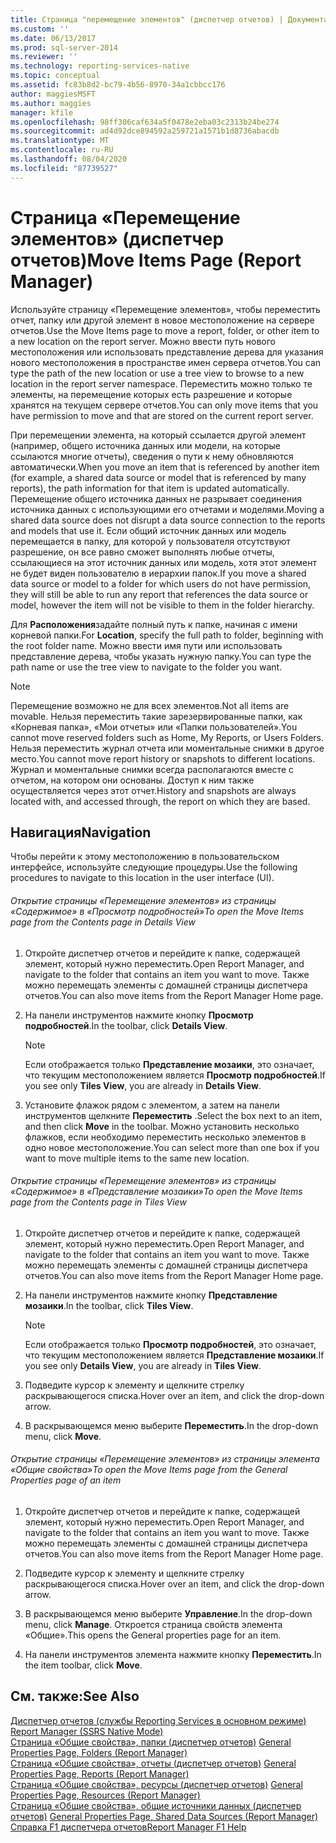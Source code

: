 ```yaml
---
title: Страница "перемещение элементов" (диспетчер отчетов) | Документация Майкрософт
ms.custom: ''
ms.date: 06/13/2017
ms.prod: sql-server-2014
ms.reviewer: ''
ms.technology: reporting-services-native
ms.topic: conceptual
ms.assetid: fc83b8d2-bc79-4b56-8970-34a1cbbcc176
author: maggiesMSFT
ms.author: maggies
manager: kfile
ms.openlocfilehash: 98ff306caf634a5f0478e2eba03c2313b24be274
ms.sourcegitcommit: ad4d92dce894592a259721a1571b1d8736abacdb
ms.translationtype: MT
ms.contentlocale: ru-RU
ms.lasthandoff: 08/04/2020
ms.locfileid: "87739527"
---
```

# <a name="move-items-page-report-manager"></a><span data-ttu-id="80bc9-102">Страница «Перемещение элементов» (диспетчер отчетов)</span><span class="sxs-lookup"><span data-stu-id="80bc9-102">Move Items Page (Report Manager)</span></span>
  <span data-ttu-id="80bc9-103">Используйте страницу «Перемещение элементов», чтобы переместить отчет, папку или другой элемент в новое местоположение на сервере отчетов.</span><span class="sxs-lookup"><span data-stu-id="80bc9-103">Use the Move Items page to move a report, folder, or other item to a new location on the report server.</span></span> <span data-ttu-id="80bc9-104">Можно ввести путь нового местоположения или использовать представление дерева для указания нового местоположения в пространстве имен сервера отчетов.</span><span class="sxs-lookup"><span data-stu-id="80bc9-104">You can type the path of the new location or use a tree view to browse to a new location in the report server namespace.</span></span> <span data-ttu-id="80bc9-105">Переместить можно только те элементы, на перемещение которых есть разрешение и которые хранятся на текущем сервере отчетов.</span><span class="sxs-lookup"><span data-stu-id="80bc9-105">You can only move items that you have permission to move and that are stored on the current report server.</span></span>  
  
 <span data-ttu-id="80bc9-106">При перемещении элемента, на который ссылается другой элемент (например, общего источника данных или модели, на которые ссылаются многие отчеты), сведения о пути к нему обновляются автоматически.</span><span class="sxs-lookup"><span data-stu-id="80bc9-106">When you move an item that is referenced by another item (for example, a shared data source or model that is referenced by many reports), the path information for that item is updated automatically.</span></span> <span data-ttu-id="80bc9-107">Перемещение общего источника данных не разрывает соединения источника данных с использующими его отчетами и моделями.</span><span class="sxs-lookup"><span data-stu-id="80bc9-107">Moving a shared data source does not disrupt a data source connection to the reports and models that use it.</span></span> <span data-ttu-id="80bc9-108">Если общий источник данных или модель перемещается в папку, для которой у пользователя отсутствуют разрешение, он все равно сможет выполнять любые отчеты, ссылающиеся на этот источник данных или модель, хотя этот элемент не будет виден пользователю в иерархии папок.</span><span class="sxs-lookup"><span data-stu-id="80bc9-108">If you move a shared data source or model to a folder for which users do not have permission, they will still be able to run any report that references the data source or model, however the item will not be visible to them in the folder hierarchy.</span></span>  
  
 <span data-ttu-id="80bc9-109">Для **Расположения**задайте полный путь к папке, начиная с имени корневой папки.</span><span class="sxs-lookup"><span data-stu-id="80bc9-109">For **Location**, specify the full path to folder, beginning with the root folder name.</span></span> <span data-ttu-id="80bc9-110">Можно ввести имя пути или использовать представление дерева, чтобы указать нужную папку.</span><span class="sxs-lookup"><span data-stu-id="80bc9-110">You can type the path name or use the tree view to navigate to the folder you want.</span></span>  
  
> [!NOTE]  
>  <span data-ttu-id="80bc9-111">Перемещение возможно не для всех элементов.</span><span class="sxs-lookup"><span data-stu-id="80bc9-111">Not all items are movable.</span></span> <span data-ttu-id="80bc9-112">Нельзя переместить такие зарезервированные папки, как «Корневая папка», «Мои отчеты» или «Папки пользователей».</span><span class="sxs-lookup"><span data-stu-id="80bc9-112">You cannot move reserved folders such as Home, My Reports, or Users Folders.</span></span> <span data-ttu-id="80bc9-113">Нельзя переместить журнал отчета или моментальные снимки в другое место.</span><span class="sxs-lookup"><span data-stu-id="80bc9-113">You cannot move report history or snapshots to different locations.</span></span> <span data-ttu-id="80bc9-114">Журнал и моментальные снимки всегда располагаются вместе с отчетом, на котором они основаны. Доступ к ним также осуществляется через этот отчет.</span><span class="sxs-lookup"><span data-stu-id="80bc9-114">History and snapshots are always located with, and accessed through, the report on which they are based.</span></span>  
  
## <a name="navigation"></a><span data-ttu-id="80bc9-115">Навигация</span><span class="sxs-lookup"><span data-stu-id="80bc9-115">Navigation</span></span>  
 <span data-ttu-id="80bc9-116">Чтобы перейти к этому местоположению в пользовательском интерфейсе, используйте следующие процедуры.</span><span class="sxs-lookup"><span data-stu-id="80bc9-116">Use the following procedures to navigate to this location in the user interface (UI).</span></span>  
  
###### <a name="to-open-the-move-items-page-from-the-contents-page-in-details-view"></a><span data-ttu-id="80bc9-117">Открытие страницы «Перемещение элементов» из страницы «Содержимое» в «Просмотр подробностей»</span><span class="sxs-lookup"><span data-stu-id="80bc9-117">To open the Move Items page from the Contents page in Details View</span></span>  
  
1.  <span data-ttu-id="80bc9-118">Откройте диспетчер отчетов и перейдите к папке, содержащей элемент, который нужно переместить.</span><span class="sxs-lookup"><span data-stu-id="80bc9-118">Open Report Manager, and navigate to the folder that contains an item you want to move.</span></span> <span data-ttu-id="80bc9-119">Также можно перемещать элементы с домашней страницы диспетчера отчетов.</span><span class="sxs-lookup"><span data-stu-id="80bc9-119">You can also move items from the Report Manager Home page.</span></span>  
  
2.  <span data-ttu-id="80bc9-120">На панели инструментов нажмите кнопку **Просмотр подробностей**.</span><span class="sxs-lookup"><span data-stu-id="80bc9-120">In the toolbar, click **Details View**.</span></span>  
  
    > [!NOTE]  
    >  <span data-ttu-id="80bc9-121"> Если отображается только **Представление мозаики**, это означает, что текущим местоположением является **Просмотр подробностей**.</span><span class="sxs-lookup"><span data-stu-id="80bc9-121">If you see only **Tiles View**, you are already in **Details View**.</span></span>  
  
3.  <span data-ttu-id="80bc9-122">Установите флажок рядом с элементом, а затем на панели инструментов щелкните **Переместить** .</span><span class="sxs-lookup"><span data-stu-id="80bc9-122">Select the box next to an item, and then click **Move** in the toolbar.</span></span> <span data-ttu-id="80bc9-123">Можно установить несколько флажков, если необходимо переместить несколько элементов в одно новое местоположение.</span><span class="sxs-lookup"><span data-stu-id="80bc9-123">You can select more than one box if you want to move multiple items to the same new location.</span></span>  
  
###### <a name="to-open-the-move-items-page-from-the-contents-page-in-tiles-view"></a><span data-ttu-id="80bc9-124">Открытие страницы «Перемещение элементов» из страницы «Содержимое» в «Представление мозаики»</span><span class="sxs-lookup"><span data-stu-id="80bc9-124">To open the Move Items page from the Contents page in Tiles View</span></span>  
  
1.  <span data-ttu-id="80bc9-125">Откройте диспетчер отчетов и перейдите к папке, содержащей элемент, который нужно переместить.</span><span class="sxs-lookup"><span data-stu-id="80bc9-125">Open Report Manager, and navigate to the folder that contains an item you want to move.</span></span> <span data-ttu-id="80bc9-126">Также можно перемещать элементы с домашней страницы диспетчера отчетов.</span><span class="sxs-lookup"><span data-stu-id="80bc9-126">You can also move items from the Report Manager Home page.</span></span>  
  
2.  <span data-ttu-id="80bc9-127">На панели инструментов нажмите кнопку **Представление мозаики**.</span><span class="sxs-lookup"><span data-stu-id="80bc9-127">In the toolbar, click **Tiles View**.</span></span>  
  
    > [!NOTE]  
    >  <span data-ttu-id="80bc9-128"> Если отображается только **Просмотр подробностей**, это означает, что текущим местоположением является **Представление мозаики**.</span><span class="sxs-lookup"><span data-stu-id="80bc9-128">If you see only **Details View**, you are already in **Tiles View**.</span></span>  
  
3.  <span data-ttu-id="80bc9-129">Подведите курсор к элементу и щелкните стрелку раскрывающегося списка.</span><span class="sxs-lookup"><span data-stu-id="80bc9-129">Hover over an item, and click the drop-down arrow.</span></span>  
  
4.  <span data-ttu-id="80bc9-130">В раскрывающемся меню выберите **Переместить**.</span><span class="sxs-lookup"><span data-stu-id="80bc9-130">In the drop-down menu, click **Move**.</span></span>  
  
###### <a name="to-open-the-move-items-page-from-the-general-properties-page-of-an-item"></a><span data-ttu-id="80bc9-131">Открытие страницы «Перемещение элементов» из страницы элемента «Общие свойства»</span><span class="sxs-lookup"><span data-stu-id="80bc9-131">To open the Move Items page from the General Properties page of an item</span></span>  
  
1.  <span data-ttu-id="80bc9-132">Откройте диспетчер отчетов и перейдите к папке, содержащей элемент, который нужно переместить.</span><span class="sxs-lookup"><span data-stu-id="80bc9-132">Open Report Manager, and navigate to the folder that contains an item you want to move.</span></span> <span data-ttu-id="80bc9-133">Также можно перемещать элементы с домашней страницы диспетчера отчетов.</span><span class="sxs-lookup"><span data-stu-id="80bc9-133">You can also move items from the Report Manager Home page.</span></span>  
  
2.  <span data-ttu-id="80bc9-134">Подведите курсор к элементу и щелкните стрелку раскрывающегося списка.</span><span class="sxs-lookup"><span data-stu-id="80bc9-134">Hover over an item, and click the drop-down arrow.</span></span>  
  
3.  <span data-ttu-id="80bc9-135">В раскрывающемся меню выберите **Управление**.</span><span class="sxs-lookup"><span data-stu-id="80bc9-135">In the drop-down menu, click **Manage**.</span></span> <span data-ttu-id="80bc9-136">Откроется страница свойств элемента «Общие».</span><span class="sxs-lookup"><span data-stu-id="80bc9-136">This opens the General properties page for an item.</span></span>  
  
4.  <span data-ttu-id="80bc9-137">На панели инструментов элемента нажмите кнопку **Переместить**.</span><span class="sxs-lookup"><span data-stu-id="80bc9-137">In the item toolbar, click **Move**.</span></span>  
  
## <a name="see-also"></a><span data-ttu-id="80bc9-138">См. также:</span><span class="sxs-lookup"><span data-stu-id="80bc9-138">See Also</span></span>  
 <span data-ttu-id="80bc9-139">[Диспетчер отчетов (службы Reporting Services в основном режиме)](../../2014/reporting-services/report-manager-ssrs-native-mode.md) </span><span class="sxs-lookup"><span data-stu-id="80bc9-139">[Report Manager  &#40;SSRS Native Mode&#41;](../../2014/reporting-services/report-manager-ssrs-native-mode.md) </span></span>  
 <span data-ttu-id="80bc9-140">[Страница «Общие свойства», папки &#40;диспетчер отчетов&#41;](../../2014/reporting-services/general-properties-page-folders-report-manager.md) </span><span class="sxs-lookup"><span data-stu-id="80bc9-140">[General Properties Page, Folders &#40;Report Manager&#41;](../../2014/reporting-services/general-properties-page-folders-report-manager.md) </span></span>  
 <span data-ttu-id="80bc9-141">[Страница «Общие свойства», отчеты &#40;диспетчер отчетов&#41;](../../2014/reporting-services/general-properties-page-reports-report-manager.md) </span><span class="sxs-lookup"><span data-stu-id="80bc9-141">[General Properties Page, Reports &#40;Report Manager&#41;](../../2014/reporting-services/general-properties-page-reports-report-manager.md) </span></span>  
 <span data-ttu-id="80bc9-142">[Страница «Общие свойства», ресурсы &#40;диспетчер отчетов&#41;](../../2014/reporting-services/general-properties-page-resources-report-manager.md) </span><span class="sxs-lookup"><span data-stu-id="80bc9-142">[General Properties Page, Resources &#40;Report Manager&#41;](../../2014/reporting-services/general-properties-page-resources-report-manager.md) </span></span>  
 <span data-ttu-id="80bc9-143">[Страница «Общие свойства», общие источники данных &#40;диспетчер отчетов&#41;](../../2014/reporting-services/general-properties-page-shared-data-sources-report-manager.md) </span><span class="sxs-lookup"><span data-stu-id="80bc9-143">[General Properties Page, Shared Data Sources &#40;Report Manager&#41;](../../2014/reporting-services/general-properties-page-shared-data-sources-report-manager.md) </span></span>  
 [<span data-ttu-id="80bc9-144">Справка F1 диспетчера отчетов</span><span class="sxs-lookup"><span data-stu-id="80bc9-144">Report Manager F1 Help</span></span>](../../2014/reporting-services/report-manager-f1-help.md)  
  
  
